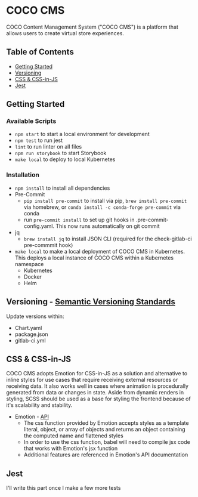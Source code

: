 # COCO CMS
COCO Content Management System ("COCO CMS") is a platform that allows users to create virtual store experiences.

## Table of Contents
* [Getting Started](#Getting-Started)
* [Versioning](#Versioning)
* [CSS & CSS-in-JS](#CSS-&-CSS-in-JS)
* [Jest](#Jest)

## Getting Started
### Available Scripts
* `npm start` to start a local environment for development
* `npm test` to run jest
* `lint` to run linter on all files
* `npm run storybook` to start Storybook
* `make local` to deploy to local Kubernetes

### Installation
* `npm install` to install all dependencies
* Pre-Commit
  * `pip install pre-commit` to install via pip, `brew install pre-commit` via homebrew, or `conda install -c conda-forge pre-commit` via conda
  * run `pre-commit install` to set up git hooks in .pre-commit-config.yaml. This now runs automatically on git commit
* jq
  * `brew install jq` to install JSON CLI (required for the check-gitlab-ci pre-commmit hook)
* `make local` to make a local deployment of COCO CMS in Kubernetes. This deploys a local instance of COCO CMS within a Kubernetes namespace
  * Kubernetes
  * Docker
  * Helm

## Versioning - [Semantic Versioning Standards](https://semver.org/)
Update versions within:
  * Chart.yaml
  * package.json
  * gitlab-ci.yml

## CSS & CSS-in-JS
COCO CMS adopts Emotion for CSS-in-JS as a solution and alternative to inline styles for use cases that require receiving external resources or receiving data. It also works well in cases where animation is procedurally generated from data or changes in state. Aside from dynamic renders in styling, SCSS should be used as a base for styling the frontend because of it's scalability and stability.
* Emotion - [API](https://emotion.sh/docs/emotion#api)
  * The css function provided by Emotion accepts styles as a template literal, object, or array of objects and returns an object containing the computed name and flattened styles
  * In order to use the css function, babel will need to compile jsx code that works with Emotion's jsx function
  * Additional features are referenced in Emotion's API documentation

## Jest
I'll write this part once I make a few more tests